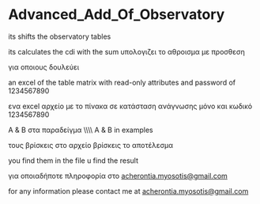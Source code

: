 # Advanced_Add_Of_Observatory
its shifts the observatory tables 

its calculates the cdi with the sum 
υπολογιζει το αθροισμα με προσθεση

για οποιους δουλεύει

an excel of the table matrix with read-only attributes and password of 1234567890

ενα excel αρχείο με το πίνακα σε κατάσταση ανάγνωσης μόνο και κωδικό 1234567890

Α & Β στα παραδείγμα \\\\\\\ A & B in examples 

τους βρίσκεις στο αρχείο βρίσκεις το αποτέλεσμα 

you find them in the file u find the result 



για οποιαδήποτε πληροφορία στο acherontia.myosotis@gmail.com

for any information please contact me at acherontia.myosotis@gmail.com
